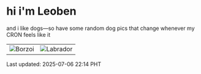 # hi i'm Leoben

and i like dogs—so have some random dog pics that change whenever my CRON feels like it

|  |  |
|--------|----------|
| ![Borzoi](https://random-dog-vercel.vercel.app/api/random-borzoi?v=1751811243) | ![Labrador](https://random-dog-vercel.vercel.app/api/random-labrador?v=1751811243) |

Last updated: 2025-07-06 22:14 PHT
